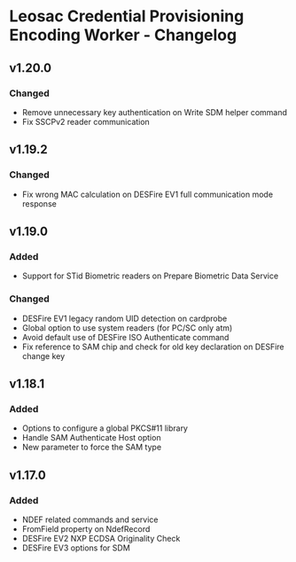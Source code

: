 # Leosac Credential Provisioning Encoding Worker - Changelog

## v1.20.0
### Changed
- Remove unnecessary key authentication on Write SDM helper command
- Fix SSCPv2 reader communication

## v1.19.2
### Changed
- Fix wrong MAC calculation on DESFire EV1 full communication mode response

## v1.19.0
### Added
- Support for STid Biometric readers on Prepare Biometric Data Service

### Changed
- DESFire EV1 legacy random UID detection on cardprobe
- Global option to use system readers (for PC/SC only atm)
- Avoid default use of DESFire ISO Authenticate command
- Fix reference to SAM chip and check for old key declaration on DESFire change key

## v1.18.1
### Added
- Options to configure a global PKCS#11 library
- Handle SAM Authenticate Host option
- New parameter to force the SAM type

## v1.17.0
### Added
- NDEF related commands and service
- FromField property on NdefRecord
- DESFire EV2 NXP ECDSA Originality Check
- DESFire EV3 options for SDM